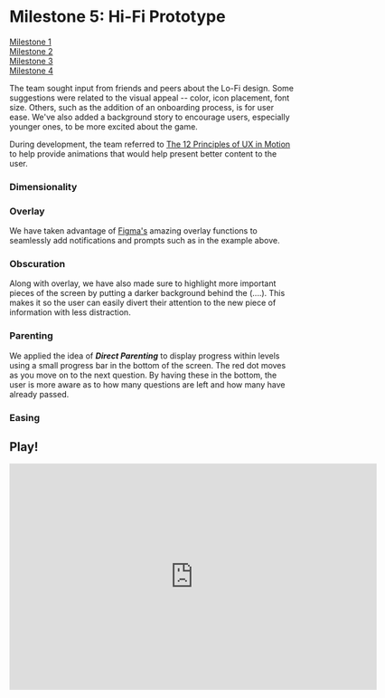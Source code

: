# Milestone 5: Hi-Fi Prototype

[Milestone 1](https://irezystible.github.io/620project/Milestone1)
<br> [Milestone 2](https://irezystible.github.io/620project/Milestone2)
<br> [Milestone 3](https://irezystible.github.io/620project/Milestone3)
<br> [Milestone 4](https://irezystible.github.io/620project/Milestone4)

The team sought input from friends and peers about the Lo-Fi design. Some suggestions were related to the visual appeal -- color, icon placement, font size. Others, such as the addition of an onboarding process, is for user ease. We've also added a background story to encourage users, especially younger ones, to be more excited about the game.

During development, the team referred to [The 12 Principles of UX in Motion](https://medium.com/ux-in-motion/creating-usability-with-motion-the-ux-in-motion-manifesto-a87a4584ddc) to help provide animations that would help present better content to the user.

### Dimensionality

### Overlay

We have taken advantage of [Figma's](https://www.figma.com/) amazing overlay functions to seamlessly add notifications and prompts such as in the example above.

### Obscuration

Along with overlay, we have also made sure to highlight more important pieces of the screen by putting a darker background behind the (....). This makes it so the user can easily divert their attention to the new piece of information with less distraction.

### Parenting

We applied the idea of <i><b>Direct Parenting</b></i> to display progress within levels using a small progress bar in the bottom of the screen. The red dot moves as you move on to the next question. By having these in the bottom, the user is more aware as to how many questions are left and how many have already passed.

### Easing


## Play!

<iframe width="650" height="400" src="https://www.youtube.com/embed/T59qLF_bOV0" frameborder="0" allow="accelerometer; autoplay; encrypted-media; gyroscope; picture-in-picture" allowfullscreen></iframe>
